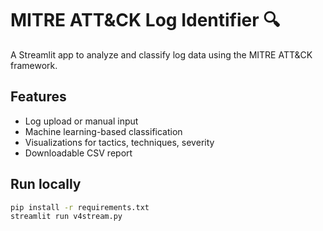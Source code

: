 # MITRE ATT&CK Log Identifier 🔍

A Streamlit app to analyze and classify log data using the MITRE ATT&CK framework.

## Features
- Log upload or manual input
- Machine learning-based classification
- Visualizations for tactics, techniques, severity
- Downloadable CSV report

## Run locally
```bash
pip install -r requirements.txt
streamlit run v4stream.py
